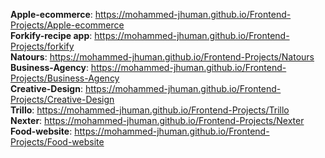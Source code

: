 <b>Apple-ecommerce</b>: https://mohammed-jhuman.github.io/Frontend-Projects/Apple-ecommerce 
<br><b>Forkify-recipe app</b>: https://mohammed-jhuman.github.io/Frontend-Projects/forkify
<br><b>Natours</b>: https://mohammed-jhuman.github.io/Frontend-Projects/Natours
<br><b>Business-Agency</b>: https://mohammed-jhuman.github.io/Frontend-Projects/Business-Agency
<br><b>Creative-Design</b>: https://mohammed-jhuman.github.io/Frontend-Projects/Creative-Design
<br><b>Trillo</b>: https://mohammed-jhuman.github.io/Frontend-Projects/Trillo
<br><b>Nexter</b>: https://mohammed-jhuman.github.io/Frontend-Projects/Nexter
<br><b>Food-website</b>: https://mohammed-jhuman.github.io/Frontend-Projects/Food-website
